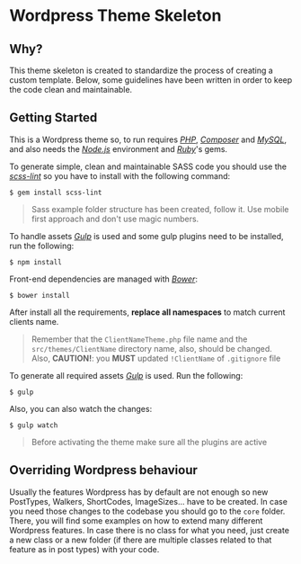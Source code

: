 Wordpress Theme Skeleton
=========================

Why?
----
This theme skeleton is created to standardize the process of creating a custom template.
Below, some guidelines have been written in order to keep the code clean and maintainable.
  
Getting Started
---------------
This is a Wordpress theme so, to run requires *[PHP][1]*, *[Composer][2]* and *[MySQL][3]*, and also
needs the *[Node.js][4]* environment and *[Ruby][5]*'s gems.

To generate simple, clean and maintainable SASS code you should use the *[scss-lint][6]* so you have to install
with the following command:
```
$ gem install scss-lint
```
> Sass example folder structure has been created, follow it. Use mobile first approach and don't use magic numbers.

To handle assets *[Gulp][7]* is used and some gulp plugins need to be installed, run the following:
```
$ npm install
```
Front-end dependencies are managed with *[Bower][8]*:
```
$ bower install
```
After install all the requirements, **replace all namespaces** to match current clients name.
> Remember that the `ClientNameTheme.php` file name and the `src/themes/ClientName` directory name, also, should be changed.
> Also, **CAUTION!**: you **MUST** updated `!ClientName` of `.gitignore` file

To generate all required assets *[Gulp][7]* is used. Run the following:
```
$ gulp
```
Also, you can also watch the changes:
```
$ gulp watch
```
> Before activating the theme make sure all the plugins are active

Overriding Wordpress behaviour
------------------------------
Usually the features Wordpress has by default are not enough so new PostTypes, Walkers, ShortCodes, ImageSizes...
have to be created. In case you need those changes to the codebase you should go to the `core` folder. There, you will 
find some examples on how to extend many different Wordpress features. In case there is no class for what you need, just
create a new class or a new folder (if there are multiple classes related to that feature as in post types) with your 
code.

[1]: http://php.net
[2]: http://getcomposer.org/download
[3]: http://dev.mysql.com/downloads/
[4]: https://nodejs.org/
[5]: https://www.ruby-lang.org
[6]: https://github.com/brigade/scss-lint
[7]: http://gulpjs.com/
[8]: http://bower.io/
